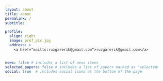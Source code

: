 ```yaml
---
layout: about
title: about
permalink: /
subtitle: 

profile:
  align: right
  image: prof_pic.jpg
  address: >
    <a href="mailto:ruzgarerik@gmail.com">ruzgarerik@gmail.com</a>  


news: false # includes a list of news items
selected_papers: false # includes a list of papers marked as "selected={true}"
social: true  # includes social icons at the bottom of the page
---
```


